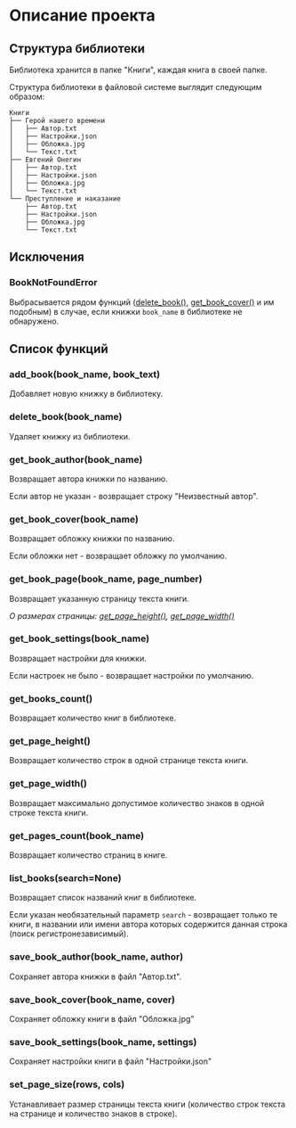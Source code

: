 # Описание проекта

## Структура библиотеки

Библиотека хранится в папке "Книги", каждая книга в своей папке.

Структура библиотеки в файловой системе выглядит следующим образом:

    Книги
    ├── Герой нашего времени
    │   ├── Автор.txt
    │   ├── Настройки.json
    │   ├── Обложка.jpg
    │   └── Текст.txt
    ├── Евгений Онегин
    │   ├── Автор.txt
    │   ├── Настройки.json
    │   ├── Обложка.jpg
    │   └── Текст.txt
    └── Преступление и наказание
        ├── Автор.txt
        ├── Настройки.json
        ├── Обложка.jpg
        └── Текст.txt

## Исключения

### BookNotFoundError

Выбрасывается рядом функций ([delete_book()](#delete_bookbook_name), [get_book_cover()](#get_book_coverbook_name)
и им подобным) в случае, если книжки `book_name` в библиотеке не обнаружено.

## Список функций

### add_book(book_name, book_text)

Добавляет новую книжку в библиотеку.

### delete_book(book_name)

Удаляет книжку из библиотеки.

### get_book_author(book_name)

Возвращает автора книжки по названию.

Если автор не указан - возвращает строку "Неизвестный автор".

### get_book_cover(book_name)

Возвращает обложку книжки по названию.

Если обложки нет - возвращает обложку по умолчанию.

### get_book_page(book_name, page_number)

Возвращает указанную страницу текста книги.

*О размерах страницы: [get_page_height()](#get_page_height), [get_page_width()](#get_page_width)*

### get_book_settings(book_name)

Возвращает настройки для книжки.

Если настроек не было - возвращает настройки по умолчанию.

### get_books_count()

Возвращает количество книг в библиотеке.

### get_page_height()

Возвращает количество строк в одной странице текста книги.

### get_page_width()

Возвращает максимально допустимое количество знаков в одной строке текста книги.

### get_pages_count(book_name)

Возвращает количество страниц в книге.

### list_books(search=None)

Возвращает список названий книг в библиотеке.

Если указан необязательный параметр `search` - возвращает только те книги, в названии или имени автора которых
содержится данная строка (поиск регистронезависимый).

### save_book_author(book_name, author)

Сохраняет автора книжки в файл "Автор.txt".

### save_book_cover(book_name, cover)

Сохраняет обложку книги в файл "Обложка.jpg"

### save_book_settings(book_name, settings)

Сохраняет настройки книги в файл "Настройки.json"

### set_page_size(rows, cols)

Устанавливает размер страницы текста книги
(количество строк текста на странице и количество знаков в строке).
